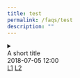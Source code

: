 ```yaml
---
title: test
permalink: /faqs/test
description: ""
---
```

<div class="outline">
    <details id="b5750h35">
      <summary>
        <div class="title">
          <div class="ttext">A short title </div>
          <div class="ts">2018-07-05 12:00</div>
          <div class="actions">
            <a href="#">L1</a>
            <a href="#">L2</a>
            </div>
          </div>
        </summary>
      <!-- Following the summary are zero or more intermixed
           bsect and detail blocks -->
      <div class="bsect" id="b5750c32"><!--flex container-->
        <pre class="btext">Some multi-line
 body text.</pre>
        <div class="ts">2018-07-05 12:00</div>
        <div class="actions">
          <a href="#">L1</a>
          <a href="#">L2</a>
          </div>
        <!--more bsects or details go here -->
        </div><!--id="b5750c32"-->
      </details><!-- id="b5750h35" -->
    </div>
		